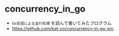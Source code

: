 # concurrency_in_go
* `Go言語による並行処理` を読んで書いてみたプログラム
* https://github.com/kat-co/concurrency-in-go-src
